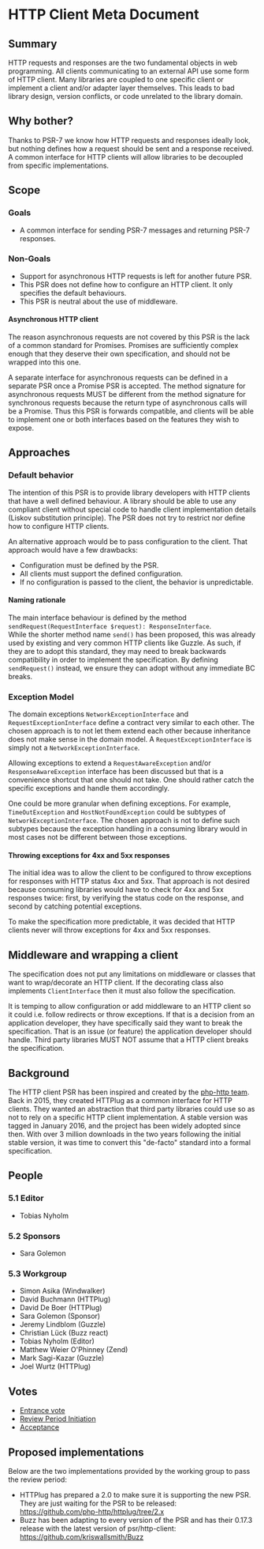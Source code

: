 # HTTP Client Meta Document

## Summary

HTTP requests and responses are the two fundamental objects in web programming.
All clients communicating to an external API use some form of HTTP client. Many
libraries are coupled to one specific client or implement a client and/or
adapter layer themselves. This leads to bad library design, version conflicts,
or code unrelated to the library domain.

## Why bother?

Thanks to PSR-7 we know how HTTP requests and responses ideally look, but nothing
defines how a request should be sent and a response received. A common interface for HTTP
clients will allow libraries to be decoupled from specific implementations.

## Scope

### Goals

* A common interface for sending PSR-7 messages and returning PSR-7 responses.

### Non-Goals

* Support for asynchronous HTTP requests is left for another future PSR.
* This PSR does not define how to configure an HTTP client. It only specifies the
  default behaviours.
* This PSR is neutral about the use of middleware.

#### Asynchronous HTTP client

The reason asynchronous requests are not covered by this PSR is the lack of a
common standard for Promises. Promises are sufficiently complex enough that they
deserve their own specification, and should not be wrapped into this one.

A separate interface for asynchronous requests can be defined in a separate PSR
once a Promise PSR is accepted. The method signature for asynchronous requests
MUST be different from the method signature for synchronous requests because
the return type of asynchronous calls will be a Promise. Thus this PSR is forwards
compatible, and clients will be able to implement one or both interfaces based
on the features they wish to expose.

## Approaches

### Default behavior

The intention of this PSR is to provide library developers with HTTP clients that
have a well defined behaviour. A library should be able to use any compliant client
without special code to handle client implementation details (Liskov substitution
principle). The PSR does not try to restrict nor define how to configure HTTP clients.

An alternative approach would be to pass configuration to the client. That approach
would have a few drawbacks:

* Configuration must be defined by the PSR.
* All clients must support the defined configuration.
* If no configuration is passed to the client, the behavior is unpredictable.

#### Naming rationale

The main interface behaviour is defined by the method `sendRequest(RequestInterface $request): ResponseInterface`.  
While the shorter method name `send()` has been proposed, this was already used by existing and very common HTTP clients like Guzzle. As such, if they are to adopt this standard, they may need to break backwards compatibility in order to implement the specification. By defining `sendRequest()` instead, we ensure they can adopt without any immediate BC breaks.

### Exception Model

The domain exceptions `NetworkExceptionInterface` and `RequestExceptionInterface` define
a contract very similar to each other. The chosen approach is to not let them extend each other
because inheritance does not make sense in the domain model. A `RequestExceptionInterface` is simply not a
`NetworkExceptionInterface`.

Allowing exceptions to extend a `RequestAwareException` and/or `ResponseAwareException` interface
has been discussed but that is a convenience shortcut that one should not take. One should rather
catch the specific exceptions and handle them accordingly.

One could be more granular when defining exceptions. For example, `TimeOutException` and `HostNotFoundException`
could be subtypes of `NetworkExceptionInterface`. The chosen approach is not to define such subtypes because
the exception handling in a consuming library would in most cases not be different between those exceptions.

#### Throwing exceptions for 4xx and 5xx responses

The initial idea was to allow the client to be configured to throw exceptions for responses
with HTTP status 4xx and 5xx. That approach is not desired because consuming libraries would
have to check for 4xx and 5xx responses twice: first, by verifying the status code on the response,
and second by catching potential exceptions.

To make the specification more predictable, it was decided that HTTP clients never will throw
exceptions for 4xx and 5xx responses.

## Middleware and wrapping a client

The specification does not put any limitations on middleware or classes that want 
to wrap/decorate an HTTP client. If the decorating class also implements `ClientInterface`
then it must also follow the specification. 

It is temping to allow configuration or add middleware to an HTTP client so it could i.e.
follow redirects or throw exceptions. If that is a decision from an application developer, 
they have specifically said they want to break the specification. That is an issue (or feature)
the application developer should handle. Third party libraries MUST NOT assume that
a HTTP client breaks the specification.

## Background

The HTTP client PSR has been inspired and created by the [php-http team](https://github.com/orgs/php-http/people).
Back in 2015, they created HTTPlug as a common interface for HTTP clients. They wanted an
abstraction that third party libraries could use so as not to rely on a specific HTTP client
implementation. A stable version was tagged in January 2016, and the project has been 
widely adopted since then. With over 3 million downloads in the two years
following the initial stable version, it was time to convert this "de-facto"
standard into a formal specification.

## People

### 5.1 Editor

* Tobias Nyholm

### 5.2 Sponsors

* Sara Golemon

### 5.3 Workgroup

* Simon Asika (Windwalker)
* David Buchmann (HTTPlug)
* David De Boer (HTTPlug)
* Sara Golemon (Sponsor)
* Jeremy Lindblom (Guzzle)
* Christian Lück (Buzz react)
* Tobias Nyholm (Editor)
* Matthew Weier O'Phinney (Zend)
* Mark Sagi-Kazar (Guzzle)
* Joel Wurtz (HTTPlug)

## Votes

* [Entrance vote](https://groups.google.com/d/topic/php-fig/MJGYRXfUJGk/discussion)
* [Review Period Initiation](https://groups.google.com/d/topic/php-fig/dV9zIaOooZ4/discussion)
* [Acceptance](https://groups.google.com/d/topic/php-fig/rScdiW38nLM/discussion)

## Proposed implementations

Below are the two implementations provided by the working group to pass the review period:

 * HTTPlug has prepared a 2.0 to make sure it is supporting the new PSR. 
   They are just waiting for the PSR to be released: https://github.com/php-http/httplug/tree/2.x
 * Buzz has been adapting to every version of the PSR and has their 0.17.3 release with the latest 
   version of psr/http-client: https://github.com/kriswallsmith/Buzz
